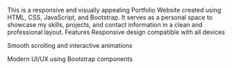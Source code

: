 This is a responsive and visually appealing Portfolio Website created using HTML, CSS, JavaScript, and Bootstrap. It serves as a personal space to showcase my skills, projects, and contact information in a clean and professional layout. Features Responsive design compatible with all devices

Smooth scrolling and interactive animations

Modern UI/UX using Bootstrap components
